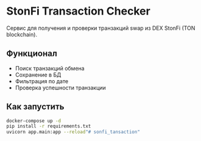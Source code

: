 # StonFi Transaction Checker

Сервис для получения и проверки транзакций swap из DEX StonFi (TON blockchain).

## Функционал
- Поиск транзакций обмена
- Сохранение в БД
- Фильтрация по дате
- Проверка успешности транзакции

## Как запустить

```bash
docker-compose up -d
pip install -r requirements.txt
uvicorn app.main:app --reload"# sonfi_tansaction" 
